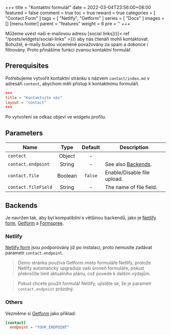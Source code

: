 +++
title = "Kontaktní formulář"
date = 2022-03-04T23:56:00+08:00
featured = false
comment = true
toc = true
reward = true
categories = [
  "Contact Form"
]
tags = [
  "Netlify",
  "Getform"
]
series = [
  "Docs"
]
images = []
[menu.footer]
  parent = "features"
  weight = 6
  pre = '<i class="fas fa-fw fa-question-circle"></i>'
+++

Můžeme uvést naši e-mailovou adresu [social links]({{< ref "/posts/widgets/social-links" >}}) aby nás čtenáři mohli kontaktovat. Bohužel, e-maily budou víceméně považovány za spam a dokonce i filtrovány.
Proto přinášíme funkci zvanou kontaktní formulář.

<!--more-->

## Prerequisites

Potřebujeme vytvořit kontaktní stránku s názvem `contact/index.md` v adresáři `content`, abychom měli přístup k kontaktnímu formuláři.

```toml
+++
title = "Kontaktujte nás"
layout = "contact"
+++
```

Po vytvoření se odkaz objeví ve widgetu profilu.


## Parameters

| Name | Type | Default | Description
|---|:-:|:-:|---
| `contact` | Object | - | 
| `contact.endpoint` | String | - | See also [Backends](#backends).
| `contact.file` | Boolean | `false` | Enable/Disable file upload.
| `contact.fileField` | String | - | The name of file field.

## Backends

Je navržen tak, aby byl kompatibilní s většinou backendů, jako je [Netlify form](https://docs.netlify.com/forms/setup), [Getform](https://getform.io/) a [Formspree]( https://formspree.io/).

### Netlify

[Netlify form](https://docs.netlify.com/forms/setup) jsou podporovány již po instalaci, proto nemusíte zadávat parametr `contact.endpoint`.

> Demo stránka používá Getform místo formuláře Netlify, protože Netlify automaticky upgraduje vaši úroveň formuláře, pokud překročíte limit aktuálního plánu, což povede k dalším výdajům.

> Pokud chcete použít formulář Netlify, ujistěte se, že je parametr `contact.endpoint` prázdný.


### Others

Vezměme si [Getform](https://getform.io) jako příklad:


```toml
[contact]
  endpoint = "YOUR_ENDPOINT"
```
